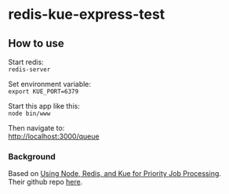# redis-kue-express-test

## How to use
Start redis:<br>
`redis-server`<br>

Set environment variable:<br>
`export KUE_PORT=6379`<br>

Start this app like this:<br>
`node bin/www`<br>

Then navigate to:<br>
[http://localhost:3000/queue](http://localhost:3000/queue)


### Background
Based on [Using Node, Redis, and Kue for Priority Job Processing](https://ifelse.io/2016/02/23/using-node-redis-and-kue-for-priority-job-processing/).<br>
Their github repo [here](https://github.com/markthethomas/redis-kue-express).
